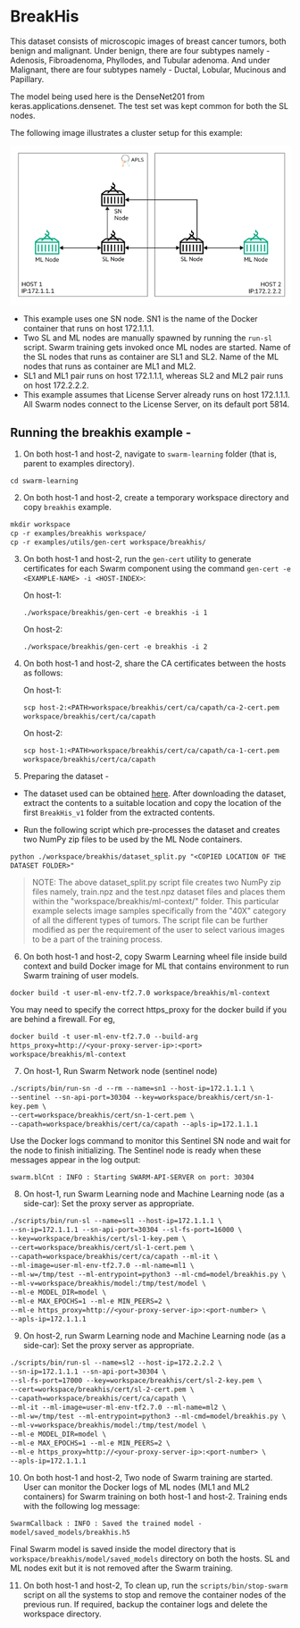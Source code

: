 
# BreakHis

This dataset consists of microscopic images of breast cancer tumors, both benign and malignant. Under benign, there are four subtypes namely - Adenosis, Fibroadenoma, Phyllodes, and Tubular adenoma. And under Malignant, there are four subtypes namely - Ductal, Lobular, Mucinous and Papillary. 

The model being used here is the DenseNet201 from keras.applications.densenet.
The test set was kept common for both the SL nodes.

The following image illustrates a cluster setup for this example:

![WPBC Cluster Setup](/docs/User/GUID-4D303DEC-8E71-43F4-BDCB-04B0C1AE79D8-high.png)
-   This example uses one SN node. SN1 is the name of the Docker container that runs on host 172.1.1.1.
-   Two SL and ML nodes are manually spawned by running the `run-sl` script. Swarm training gets invoked once ML nodes are started. Name of the SL nodes that runs as container are SL1 and SL2. Name of the ML nodes that runs as container are ML1 and ML2.
-   SL1 and ML1 pair runs on host 172.1.1.1, whereas SL2 and ML2 pair runs on host 172.2.2.2.
-   This example assumes that License Server already runs on host 172.1.1.1. All Swarm nodes connect to the License Server, on its default port 5814.

## Running the breakhis example -

1.  On both host-1 and host-2, navigate to `swarm-learning` folder \(that is, parent to examples directory\).

```
cd swarm-learning
```

2.  On both host-1 and host-2, create a temporary workspace directory and copy `breakhis` example.

```
mkdir workspace
cp -r examples/breakhis workspace/
cp -r examples/utils/gen-cert workspace/breakhis/
```

3.  On both host-1 and host-2, run the `gen-cert` utility to generate certificates for each Swarm component using the command `gen-cert -e <EXAMPLE-NAME> -i <HOST-INDEX>`:

    On host-1:

    ```
    ./workspace/breakhis/gen-cert -e breakhis -i 1
    ```

    On host-2:

    ```
    ./workspace/breakhis/gen-cert -e breakhis -i 2
    ```

4.  On both host-1 and host-2, share the CA certificates between the hosts as follows:

    On host-1:

    ```
    scp host-2:<PATH>workspace/breakhis/cert/ca/capath/ca-2-cert.pem workspace/breakhis/cert/ca/capath
    ```

    On host-2:

    ```
    scp host-1:<PATH>workspace/breakhis/cert/ca/capath/ca-1-cert.pem workspace/breakhis/cert/ca/capath
    ```

5. Preparing the dataset -
-   The dataset used can be obtained [here](https://www.kaggle.com/datasets/ambarish/breakhis/). After downloading the dataset, extract the contents to a suitable location and copy the location of the first ```BreakHis_v1``` folder from the extracted contents.

-   Run the following script which pre-processes the dataset and creates two NumPy zip files to be used by the ML Node containers. 
``` 
python ./workspace/breakhis/dataset_split.py "<COPIED LOCATION OF THE DATASET FOLDER>"
```

<blockquote>
  NOTE: The above dataset_split.py script file creates two NumPy zip files namely, train.npz and the test.npz dataset files and places them within the "workspace/breakhis/ml-context/" folder. This particular example selects image samples specifically from the "40X" category of all the different types of tumors. The script file can be further modified as per the requirement of the user to select various images to be a part of the training process.  
</blockquote>

6.  On both host-1 and host-2, copy Swarm Learning wheel file inside build context and build Docker image for ML that contains environment to run Swarm training of user models.

```
docker build -t user-ml-env-tf2.7.0 workspace/breakhis/ml-context
```
You may need to specify the correct https_proxy for the docker build if you are behind a firewall. For eg,
``` 
docker build -t user-ml-env-tf2.7.0 --build-arg https_proxy=http://<your-proxy-server-ip>:<port> workspace/breakhis/ml-context
```

7.  On host-1, Run Swarm Network node \(sentinel node\)

```
./scripts/bin/run-sn -d --rm --name=sn1 --host-ip=172.1.1.1 \
--sentinel --sn-api-port=30304 --key=workspace/breakhis/cert/sn-1-key.pem \
--cert=workspace/breakhis/cert/sn-1-cert.pem \
--capath=workspace/breakhis/cert/ca/capath --apls-ip=172.1.1.1
```

Use the Docker logs command to monitor this Sentinel SN node and wait for the node to finish initializing. The Sentinel node is ready when these messages appear in the log output:

```
swarm.blCnt : INFO : Starting SWARM-API-SERVER on port: 30304
```

8.  On host-1, run Swarm Learning node and Machine Learning node \(as a side-car\): Set the proxy server as appropriate.

```
./scripts/bin/run-sl --name=sl1 --host-ip=172.1.1.1 \
--sn-ip=172.1.1.1 --sn-api-port=30304 --sl-fs-port=16000 \
--key=workspace/breakhis/cert/sl-1-key.pem \
--cert=workspace/breakhis/cert/sl-1-cert.pem \
--capath=workspace/breakhis/cert/ca/capath --ml-it \
--ml-image=user-ml-env-tf2.7.0 --ml-name=ml1 \
--ml-w=/tmp/test --ml-entrypoint=python3 --ml-cmd=model/breakhis.py \
--ml-v=workspace/breakhis/model:/tmp/test/model \
--ml-e MODEL_DIR=model \
--ml-e MAX_EPOCHS=1 --ml-e MIN_PEERS=2 \
--ml-e https_proxy=http://<your-proxy-server-ip>:<port-number> \
--apls-ip=172.1.1.1
```

9.  On host-2, run Swarm Learning node and Machine Learning node \(as a side-car\): Set the proxy server as appropriate.

```
./scripts/bin/run-sl --name=sl2 --host-ip=172.2.2.2 \
--sn-ip=172.1.1.1 --sn-api-port=30304 \
--sl-fs-port=17000 --key=workspace/breakhis/cert/sl-2-key.pem \
--cert=workspace/breakhis/cert/sl-2-cert.pem \
--capath=workspace/breakhis/cert/ca/capath \
--ml-it --ml-image=user-ml-env-tf2.7.0 --ml-name=ml2 \
--ml-w=/tmp/test --ml-entrypoint=python3 --ml-cmd=model/breakhis.py \
--ml-v=workspace/breakhis/model:/tmp/test/model \
--ml-e MODEL_DIR=model \
--ml-e MAX_EPOCHS=1 --ml-e MIN_PEERS=2 \
--ml-e https_proxy=http://<your-proxy-server-ip>:<port-number> \
--apls-ip=172.1.1.1
```

10.  On both host-1 and host-2, Two node of Swarm training are started. User can monitor the Docker logs of ML nodes \(ML1 and ML2 containers\) for Swarm training on both host-1 and host-2. Training ends with the following log message:

```
SwarmCallback : INFO : Saved the trained model - model/saved_models/breakhis.h5
```

   Final Swarm model is saved inside the model directory that is `workspace/breakhis/model/saved_models` directory on both the hosts. SL and ML nodes exit but it is not removed after the Swarm training.

11. On both host-1 and host-2, To clean up, run the `scripts/bin/stop-swarm` script on all the systems to stop and remove the container nodes of the previous run. If required, backup the container logs and delete the workspace directory.
